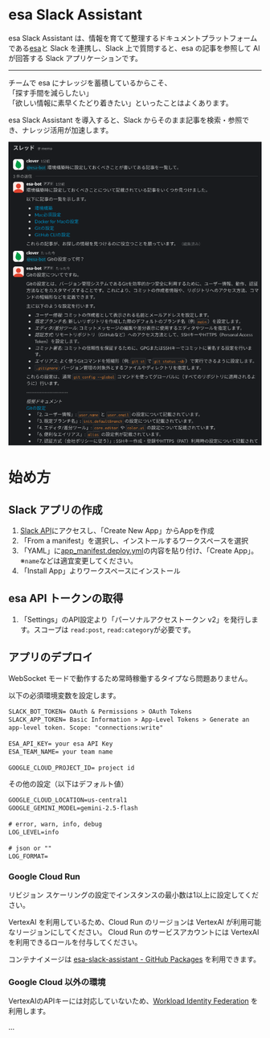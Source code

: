 # esa Slack Assistant

esa Slack Assistant は、情報を育てて整理するドキュメントプラットフォームである[esa](https://esa.io/)と Slack を連携し、Slack 上で質問すると、esa の記事を参照して AI が回答する Slack アプリケーションです。

---

チームで esa にナレッジを蓄積しているからこそ、  
「探す手間を減らしたい」  
「欲しい情報に素早くたどり着きたい」といったことはよくあります。  


esa Slack Assistant を導入すると、Slack からそのまま記事を検索・参照でき、ナレッジ活用が加速します。

![readme-sample1.png](docs/asset/readme-sample1.png)


# 始め方

## Slack アプリの作成
1. [Slack API](https://api.slack.com/apps)にアクセスし、「Create New App」からAppを作成
2. 「From a manifest」を選択し、インストールするワークスペースを選択
3. 「YAML」に[app_manifest.deploy.yml](app_manifest.deploy.yml)の内容を貼り付け、「Create App」。※`name`などは適宜変更してください。
4. 「Install App」よりワークスペースにインストール


## esa API トークンの取得
1. 「Settings」のAPI設定より「パーソナルアクセストークン v2」を発行します。スコープは `read:post`, `read:category`が必要です。


## アプリのデプロイ
WebSocket モードで動作するため常時稼働するタイプなら問題ありません。

以下の必須環境変数を設定します。
```
SLACK_BOT_TOKEN= OAuth & Permissions > OAuth Tokens
SLACK_APP_TOKEN= Basic Information > App-Level Tokens > Generate an app-level token. Scope: "connections:write"

ESA_API_KEY= your esa API Key
ESA_TEAM_NAME= your team name

GOOGLE_CLOUD_PROJECT_ID= project id
```

その他の設定（以下はデフォルト値）
```
GOOGLE_CLOUD_LOCATION=us-central1
GOOGLE_GEMINI_MODEL=gemini-2.5-flash

# error, warn, info, debug
LOG_LEVEL=info

# json or ""
LOG_FORMAT=
```

### Google Cloud Run
リビジョン スケーリングの設定でインスタンスの最小数は1以上に設定してください。

VertexAI を利用しているため、Cloud Run のリージョンは VertexAI が利用可能なリージョンにしてください。
Cloud Run のサービスアカウントには VertexAI を利用できるロールを付与してください。

コンテナイメージは [esa-slack-assistant - GitHub Packages](https://github.com/clover0/esa-slack-assistant/pkgs/container/esa-slack-assistant) を利用できます。


### Google Cloud 以外の環境
VertexAIのAPIキーには対応していないため、[Workload Identity Federation](https://cloud.google.com/iam/docs/workload-identity-federation?hl=ja) を利用します。

...
